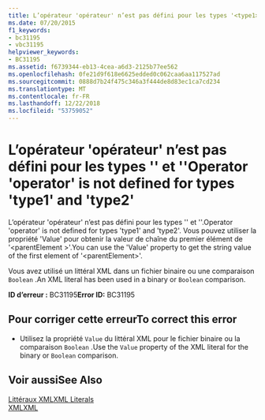 ```yaml
---
title: L’opérateur 'opérateur' n’est pas défini pour les types '<type1>' et '<type2>'
ms.date: 07/20/2015
f1_keywords:
- bc31195
- vbc31195
helpviewer_keywords:
- BC31195
ms.assetid: f6739344-eb13-4cea-a6d3-2125b77ee562
ms.openlocfilehash: 0fe21d9f618e6625edded0c062caa6aa117527ad
ms.sourcegitcommit: 0888d7b24f475c346a3f444de8d83ec1ca7cd234
ms.translationtype: MT
ms.contentlocale: fr-FR
ms.lasthandoff: 12/22/2018
ms.locfileid: "53759052"
---
```

# <a name="operator-operator-is-not-defined-for-types-type1-and-type2"></a><span data-ttu-id="36ce4-102">L’opérateur 'opérateur' n’est pas défini pour les types '<type1>' et '<type2>'</span><span class="sxs-lookup"><span data-stu-id="36ce4-102">Operator 'operator' is not defined for types 'type1' and 'type2'</span></span>
<span data-ttu-id="36ce4-103">L’opérateur 'opérateur' n’est pas défini pour les types '<type1>' et '<type2>'.</span><span class="sxs-lookup"><span data-stu-id="36ce4-103">Operator 'operator' is not defined for types 'type1' and 'type2'.</span></span> <span data-ttu-id="36ce4-104">Vous pouvez utiliser la propriété 'Value' pour obtenir la valeur de chaîne du premier élément de '\<parentElement >'.</span><span class="sxs-lookup"><span data-stu-id="36ce4-104">You can use the 'Value' property to get the string value of the first element of '\<parentElement>'.</span></span>  
  
 <span data-ttu-id="36ce4-105">Vous avez utilisé un littéral XML dans un fichier binaire ou une comparaison `Boolean` .</span><span class="sxs-lookup"><span data-stu-id="36ce4-105">An XML literal has been used in a binary or `Boolean` comparison.</span></span>  
  
 <span data-ttu-id="36ce4-106">**ID d’erreur :** BC31195</span><span class="sxs-lookup"><span data-stu-id="36ce4-106">**Error ID:** BC31195</span></span>  
  
## <a name="to-correct-this-error"></a><span data-ttu-id="36ce4-107">Pour corriger cette erreur</span><span class="sxs-lookup"><span data-stu-id="36ce4-107">To correct this error</span></span>  
  
-   <span data-ttu-id="36ce4-108">Utilisez la propriété `Value` du littéral XML pour le fichier binaire ou la comparaison `Boolean` .</span><span class="sxs-lookup"><span data-stu-id="36ce4-108">Use the `Value` property of the XML literal for the binary or `Boolean` comparison.</span></span>  
  
## <a name="see-also"></a><span data-ttu-id="36ce4-109">Voir aussi</span><span class="sxs-lookup"><span data-stu-id="36ce4-109">See Also</span></span>  
 [<span data-ttu-id="36ce4-110">Littéraux XML</span><span class="sxs-lookup"><span data-stu-id="36ce4-110">XML Literals</span></span>](../../visual-basic/language-reference/xml-literals/index.md)  
 [<span data-ttu-id="36ce4-111">XML</span><span class="sxs-lookup"><span data-stu-id="36ce4-111">XML</span></span>](../../visual-basic/programming-guide/language-features/xml/index.md)
